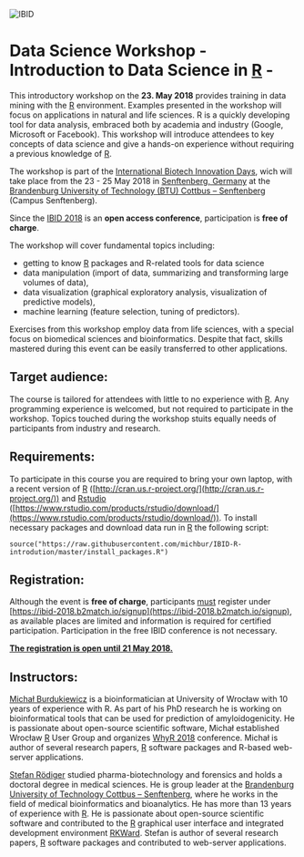 ![IBID](https://github.com/michbur/IBID-R-introdution/blob/master/logo_IBID_kolko.png)

# Data Science Workshop  -  Introduction to Data Science in [R](http://cran.us.r-project.org/) -

This introductory workshop on the **23. May 2018** provides training in data mining with the [R](http://cran.us.r-project.org/) environment. Examples presented in the workshop will focus on applications in natural and life sciences. R is a quickly developing tool for data analysis, embraced both by academia and industry (Google, Microsoft or Facebook). This workshop will introduce attendees to key concepts of data science and give a hands-on experience without requiring a previous knowledge of [R](http://cran.us.r-project.org/).


The workshop is part of the [International Biotech Innovation Days](https://ibid-2018.b2match.io/), wich will take place from the 23 - 25 May 2018 in [Senftenberg, Germany](https://en.wikipedia.org/wiki/Senftenberg) at the [Brandenburg University of Technology (BTU) Cottbus – Senftenberg](https://www.b-tu.de/en/) (Campus Senftenberg).

Since the [IBID 2018](https://ibid-2018.b2match.io/) is an **open access conference**, participation is **free of charge<u></u>**.

The workshop will cover fundamental topics including:

- getting to know [R](http://cran.us.r-project.org/) packages and R-related tools for data science
- data manipulation (import of data, summarizing and transforming large volumes of data),
- data visualization (graphical exploratory analysis, visualization of predictive models),
- machine learning (feature selection, tuning of predictors).

Exercises from this workshop employ data from life sciences, with a special focus on biomedical sciences and bioinformatics. Despite that fact, skills mastered during this event can be easily transferred to other applications. 


## Target audience:

The course is tailored for attendees with little to no experience with [R](http://cran.us.r-project.org/). Any programming experience is welcomed, but not required to participate in the workshop. Topics touched during the workshop stuits equally needs of participants from industry and research.

## Requirements:

To participate in this course you are required to bring your own laptop, with a recent version of [R](http://cran.us.r-project.org/) ([http://cran.us.r-project.org/](http://cran.us.r-project.org/)) and [Rstudio](https://www.rstudio.com/products/rstudio/download/) ([https://www.rstudio.com/products/rstudio/download/](https://www.rstudio.com/products/rstudio/download/)). To install necessary packages and download data run in [R](http://cran.us.r-project.org/) the following script:

```
source("https://raw.githubusercontent.com/michbur/IBID-R-introdution/master/install_packages.R")
```

## Registration:

Although the event is **free of charge**, participants <u>must</u> register under [https://ibid-2018.b2match.io/signup](https://ibid-2018.b2match.io/signup), as available places are limited and information is required for certified participation. Participation in the free IBID conference is not necessary. 

[**The registration is open until 21 May 2018.**](https://ibid-2018.b2match.io/signup)


## Instructors:

[Michał Burdukiewicz](https://www.researchgate.net/profile/Michal_Burdukiewicz) is a bioinformatician at University of Wrocław with 10 years of experience with R. As part of his PhD research he is working on bioinformatical tools that can be used for prediction of amyloidogenicity. He is passionate about open-source scientific software, Michał established Wrocław [R](http://cran.us.r-project.org/) User Group and organizes [WhyR 2018](http://whyr2018.pl/) conference. Michał is author of several research papers, [R](http://cran.us.r-project.org/) software packages and R-based web-server applications.

[Stefan Rödiger](https://www.researchgate.net/profile/Stefan_Roediger) studied pharma-biotechnology and forensics and holds a doctoral degree in medical sciences. He is group leader at the [Brandenburg University of Technology Cottbus – Senftenberg](https://www.b-tu.de/en/), where he works in the field of medical bioinformatics and bioanalytics. He has more than 13 years of experience with [R](http://cran.us.r-project.org/). He is passionate about open-source scientific software and contributed to the [R](http://cran.us.r-project.org/) graphical user interface and integrated development environment [RKWard](https://rkward.kde.org/). Stefan is author of several research papers, [R](http://cran.us.r-project.org/) software packages and contributed to web-server applications.
